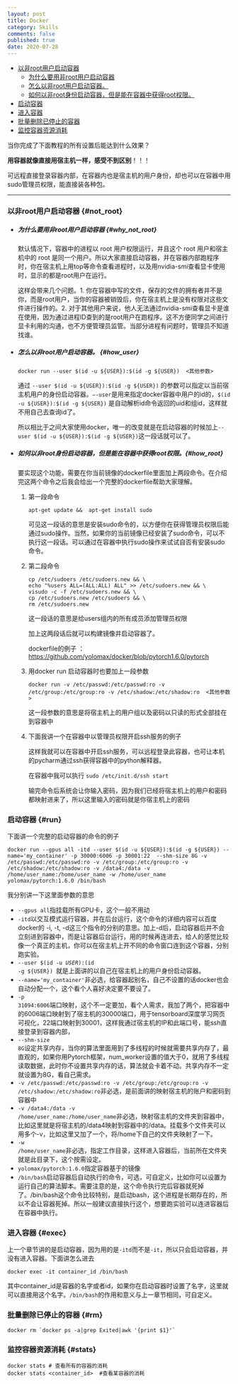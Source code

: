 ```yaml
---
layout: post
title: Docker
category: Skills
comments: false
published: true
date: 2020-07-28
---
```


- [以非root用户启动容器](#not_root)
    + [为什么要用非root用户启动容器](#why_not_root)
    + [怎么以非root用户启动容器。](#how_user)
    + [如何以非root身份启动容器，但是能在容器中获得root权限。](#how_root)
- [启动容器](#run)
- [进入容器](#exec)
- [批量删除已停止的容器](#rm)
- [监控容器资源消耗](#stats)

当你完成了下面教程的所有设置后能达到什么效果？

**用容器就像直接用宿主机一样，感受不到区别**！！！

可远程直接登录容器内部，在容器内也是宿主机的用户身份，却也可以在容器中用sudo管理员权限，能直接装各种包。

---

### 以非root用户启动容器 {#not_root}

* ##### 为什么要用非root用户启动容器 {#why_not_root}

   默认情况下，容器中的进程以 root 用户权限运行，并且这个 root 用户和宿主机中的 root 是同一个用户。所以大家直接启动容器，并在容器内部跑程序时，你在宿主机上用top等命令查看进程时，以及用nvidia-smi查看显卡使用时，显示的都是root用户在运行。

   这样会带来几个问题。1. 你在容器中写的文件，保存的文件的拥有者并不是你，而是root用户，当你的容器被销毁后，你在宿主机上是没有权限对这些文件进行操作的。2. 对于其他用户来说，他人无法通过nvidia-smi查看显卡是谁在使用，因为通过进程ID查到的是root用户在跑程序。这不方便同学之间进行显卡利用的沟通，也不方便管理员监管。当部分进程有问题时，管理员不知道找谁。

* ##### 怎么以非root用户启动容器。 {#how_user}

   ``` shell
   docker run --user $(id -u ${USER}):$(id -g ${USER})  <其他参数>
   ```

   通过 `--user $(id -u ${USER}):$(id -g ${USER})` 的参数可以指定以当前宿主机用户的身份启动容器。`–-user`是用来指定docker容器中用户的id的，`$(id -u ${USER}):$(id -g ${USER})` 是自动解析id命令返回的uid和组id，这样就不用自己去查询id了。

   所以相比于之间大家使用docker，唯一的改变就是在启动容器的时候加上`--user $(id -u ${USER}):$(id -g ${USER})`这一段话就可以了。

* ##### 如何以非root身份启动容器，但是能在容器中获得root权限。{#how_root}

   要实现这个功能，需要在你当前镜像的dockerfile里面加上两段命令。在介绍完这两个命令之后我会给出一个完整的dockerfile帮助大家理解。

   1. 第一段命令

      ``` shell
      apt-get update &&  apt-get install sudo
      ```

      可见这一段话的意思是安装sudo命令的，以方便你在获得管理员权限后能通过sudo操作。当然，如果你的当前镜像已经安装了sudo命令，可以不执行这一段话。可以通过在容器中执行sudo操作来试试自否有安装sudo命令。

   2. 第二段命令

      ``` shell
      cp /etc/sudoers /etc/sudoers.new && \
      echo "%users ALL=(ALL:ALL) ALL" >> /etc/sudoers.new && \
      visudo -c -f /etc/sudoers.new && \
      cp /etc/sudoers.new /etc/sudoers && \
      rm /etc/sudoers.new
      ```

      这一段话的意思是给users组内的所有成员添加管理员权限

      加上这两段话后就可以构建镜像并启动容器了。

      dockerfile的例子 ： https://github.com/yolomax/docker/blob/pytorch1.6.0/pytorch


   3. 用docker run 启动容器时也要加上一段参数 


      ``` shell
      docker run -v /etc/passwd:/etc/passwd:ro -v /etc/group:/etc/group:ro -v /etc/shadow:/etc/shadow:ro  <其他参数>
      ```

      这一段参数的意思是将宿主机上的用户组以及密码以只读的形式全部挂在到容器中

   4. 下面我讲一个在容器中以管理员权限开启ssh服务的例子

      这样我就可以在容器中开启ssh服务，可以远程登录此容器，也可让本机的pycharm通过ssh获得容器中的python解释器。

      在容器中我可以执行 <code>sudo /etc/init.d/ssh start</code>

      输完命令后系统会让你输入密码，因为我们已经将宿主机上的用户和密码都映射进来了，所以这里输入的密码就是你宿主机上的密码

### 启动容器 {#run}

下面讲一个完整的启动容器的命令的例子

``` shell
docker run --gpus all -itd --user $(id -u ${USER}):$(id -g ${USER}) --name='my_container' -p 30000:6006 -p 30001:22  --shm-size 8G -v /etc/passwd:/etc/passwd:ro -v /etc/group:/etc/group:ro -v /etc/shadow:/etc/shadow:ro -v /data4:/data -v /home/user_name:/home/user_name -w /home/user_name yolomax/pytorch:1.6.0 /bin/bash
```

我分别讲一下这里面参数的意思

* <code>--gpus all</code>指挂载所有GPU卡，这个一般不用动
* <code>-itd</code>以交互模式运行容器，并在后台运行，这个命令的详细内容可以百度docker的 -i, -t, -d这三个指令的分别的意思。加上-d后，启动容器后并不会立刻进到容器中，而是让容器后台运行，用的时候再连进去，给人的感觉比较像一个真正的主机，你可以在宿主机上开不同的命令窗口连到这个容器，分别跑实验。
* <code>--user $(id -u ${USER}):$(id -g ${USER}) </code>就是上面讲的以自己在宿主机上的用户身份启动容器。
* <code>--name='my_container'</code>非必选，给容器起别名，自己不设置的话docker也会自动分配一个，这个看个人喜好决定要不要设了。
* <code>-p 31094:6006</code>端口映射，这个不一定要加，看个人需求，我加了两个，把容器中的6006端口映射到了宿主机的30000端口，用于tensorboard深度学习网页可视化，22端口映射到30001，这样我通过宿主机的IP和此端口号，能ssh直接登录到容器内部，
* <code>--shm-size 8G</code>设定共享内存，当你的算法里面用到了多线程的时候就需要共享内存了，最直观的，如果你用Pytorch框架，num_worker设置的值大于0，就用了多线程读取数据，此时你不设置共享内存的话，算法就会卡着不动。共享内存不一定就设置为8G，看自己需求。
* <code>-v /etc/passwd:/etc/passwd:ro -v /etc/group:/etc/group:ro -v /etc/shadow:/etc/shadow:ro</code>非必选，是前面讲的映射宿主机的账户和密码到容器中
* <code>-v /data4:/data -v /home/user_name:/home/user_name</code>非必选，映射宿主机的文件夹到容器中，比如这里就是将宿主机的/data4映射到容器中的/data。挂载多个文件夹可以用多个-v，比如这里又加了一个，将/home下自己的文件夹映射了一下。
* <code>-w /home/user_name</code>非必选，指定工作目录，这样进入容器后，当前所在文件夹就是此目录下，这个按需设定。
* <code>yolomax/pytorch:1.6.0</code>指定容器基于的镜像
* <code>/bin/bash</code>启动容器后自动执行的命令，可选，可自定义，比如你可以设置为运行自己的算法脚本。需要注意的是，这个命令执行完后容器就死掉了。/bin/bash这个命令比较特别，是启动bash，这个进程是长期存在的，所以不会让容器死掉。所以一般建议直接执行这个，想要跑实验可以连进容器后在容器中执行。

### 进入容器 {#exec}
上一个章节讲的是启动容器，因为用的是<code>-itd</code>而不是<code>-it</code>，所以只会启动容器，并没有进入容器。下面讲怎么进去
``` shell
docker exec -it container_id /bin/bash
```
其中container_id是容器的名字或者id，如果你在启动容器时设置了名字，这里就可以直接用这个名字。<code>/bin/bash</code>的作用和意义与上一章节相同，可自定义。

### 批量删除已停止的容器 {#rm}
``` shell
docker rm `docker ps -a|grep Exited|awk '{print $1}'`
```

### 监控容器资源消耗 {#stats}
``` shell
docker stats # 查看所有的容器的消耗
docker stats <container_id>  #查看某容器的消耗
```


